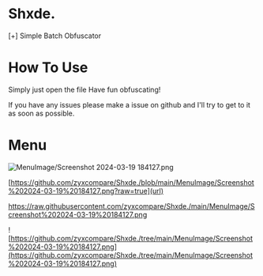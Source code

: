 # Shxde.
[+] Simple Batch Obfuscator

# How To Use
Simply just open the file
Have fun obfuscating!

If you have any issues please make a issue on github and I'll try to get to it as soon as possible.

# Menu

![MenuImage/Screenshot 2024-03-19 184127.png](https://github.com/zyxcompare/Shxde./main/MenuImage/Screenshot%202024-03-19%20184127.png?raw=true)

[https://github.com/zyxcompare/Shxde./blob/main/MenuImage/Screenshot%202024-03-19%20184127.png?raw=true](url)

https://raw.githubusercontent.com/zyxcompare/Shxde./main/MenuImage/Screenshot%202024-03-19%20184127.png

![https://github.com/zyxcompare/Shxde./tree/main/MenuImage/Screenshot%202024-03-19%20184127.png](https://github.com/zyxcompare/Shxde./tree/main/MenuImage/Screenshot%202024-03-19%20184127.png)
